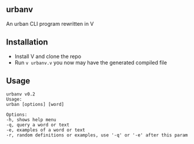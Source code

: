 ## urbanv
An urban CLI program rewritten in V

## Installation
- Install V and clone the repo
- Run `v urbanv.v` you now may have the generated compiled file

## Usage
```
urbanv v0.2
Usage:
urban [options] [word]

Options:
-h, shows help menu
-q, query a word or text
-e, examples of a word or text
-r, random definitions or examples, use '-q' or '-e' after this param
```
